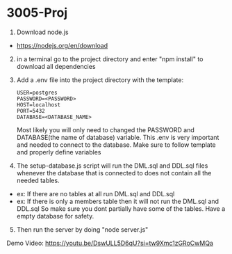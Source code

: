 # 3005-Proj

1) Download node.js
- https://nodejs.org/en/download

2) in a terminal go to the project directory and enter "npm install" to download all dependencies

3) Add a .env file into the project directory with the template:
   ```
   USER=postgres
   PASSWORD=<PASSWORD>
   HOST=localhost
   PORT=5432
   DATABASE=<DATABASE_NAME>
   ```
   Most likely you will only need to changed the PASSWORD and DATABASE(the name of database) variable.
   This .env is very important and needed to connect to the database. Make sure to follow template and properly define variables

5) The setup-database.js script will run the DML.sql and DDL.sql files whenever the database that is connected to does not contain all the needed tables.
  - ex: If there are no tables at all run DML.sql and DDL.sql
  - ex: If there is only a members table then it will not run the DML.sql and DDL.sql 
So make sure you dont partially have some of the tables. Have a empty database for safety. 

5) Then run the server by doing "node server.js"

Demo Video: https://youtu.be/DswULL5D6qU?si=tw9Xmc1zGRoCwMQa
